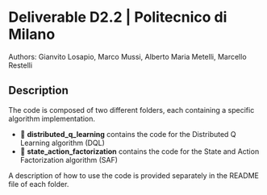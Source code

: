 # Deliverable D2.2 | Politecnico di Milano

Authors: Gianvito Losapio, Marco Mussi, Alberto Maria Metelli, Marcello Restelli

## Description
The code is composed of two different folders, each containing a specific algorithm implementation.

- :open_file_folder: **distributed_q_learning** contains the code for the Distributed Q Learning algorithm (DQL)
- :open_file_folder: **state_action_factorization** contains the code for the State and Action Factorization algorithm (SAF)

A description of how to use the code is provided separately in the README file of each folder.

